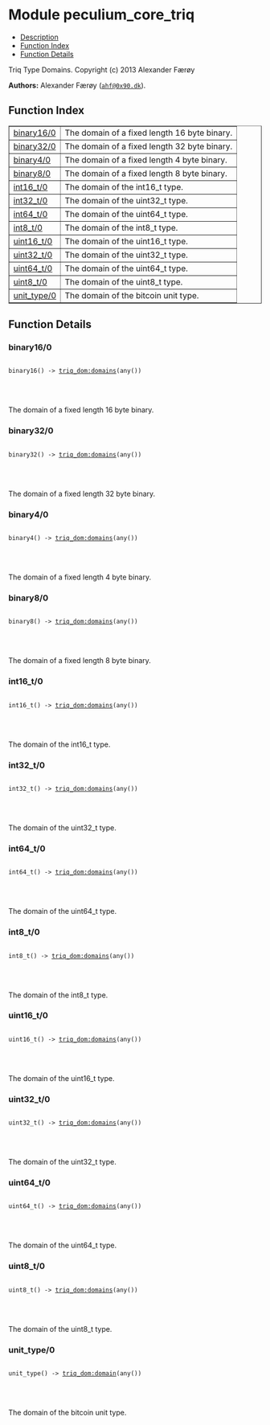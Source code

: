 

# Module peculium_core_triq #
* [Description](#description)
* [Function Index](#index)
* [Function Details](#functions)


Triq Type Domains.
Copyright (c)  2013 Alexander Færøy

__Authors:__ Alexander Færøy ([`ahf@0x90.dk`](mailto:ahf@0x90.dk)).
<a name="index"></a>

## Function Index ##


<table width="100%" border="1" cellspacing="0" cellpadding="2" summary="function index"><tr><td valign="top"><a href="#binary16-0">binary16/0</a></td><td>The domain of a fixed length 16 byte binary.</td></tr><tr><td valign="top"><a href="#binary32-0">binary32/0</a></td><td>The domain of a fixed length 32 byte binary.</td></tr><tr><td valign="top"><a href="#binary4-0">binary4/0</a></td><td>The domain of a fixed length 4 byte binary.</td></tr><tr><td valign="top"><a href="#binary8-0">binary8/0</a></td><td>The domain of a fixed length 8 byte binary.</td></tr><tr><td valign="top"><a href="#int16_t-0">int16_t/0</a></td><td>The domain of the int16_t type.</td></tr><tr><td valign="top"><a href="#int32_t-0">int32_t/0</a></td><td>The domain of the uint32_t type.</td></tr><tr><td valign="top"><a href="#int64_t-0">int64_t/0</a></td><td>The domain of the uint64_t type.</td></tr><tr><td valign="top"><a href="#int8_t-0">int8_t/0</a></td><td>The domain of the int8_t type.</td></tr><tr><td valign="top"><a href="#uint16_t-0">uint16_t/0</a></td><td>The domain of the uint16_t type.</td></tr><tr><td valign="top"><a href="#uint32_t-0">uint32_t/0</a></td><td>The domain of the uint32_t type.</td></tr><tr><td valign="top"><a href="#uint64_t-0">uint64_t/0</a></td><td>The domain of the uint64_t type.</td></tr><tr><td valign="top"><a href="#uint8_t-0">uint8_t/0</a></td><td>The domain of the uint8_t type.</td></tr><tr><td valign="top"><a href="#unit_type-0">unit_type/0</a></td><td>The domain of the bitcoin unit type.</td></tr></table>


<a name="functions"></a>

## Function Details ##

<a name="binary16-0"></a>

### binary16/0 ###


<pre><code>
binary16() -&gt; <a href="/Users/ahf/src/peculium_core/deps/triq/doc/triq_dom.md#type-domains">triq_dom:domains</a>(any())
</code></pre>

<br></br>


The domain of a fixed length 16 byte binary.
<a name="binary32-0"></a>

### binary32/0 ###


<pre><code>
binary32() -&gt; <a href="/Users/ahf/src/peculium_core/deps/triq/doc/triq_dom.md#type-domains">triq_dom:domains</a>(any())
</code></pre>

<br></br>


The domain of a fixed length 32 byte binary.
<a name="binary4-0"></a>

### binary4/0 ###


<pre><code>
binary4() -&gt; <a href="/Users/ahf/src/peculium_core/deps/triq/doc/triq_dom.md#type-domains">triq_dom:domains</a>(any())
</code></pre>

<br></br>


The domain of a fixed length 4 byte binary.
<a name="binary8-0"></a>

### binary8/0 ###


<pre><code>
binary8() -&gt; <a href="/Users/ahf/src/peculium_core/deps/triq/doc/triq_dom.md#type-domains">triq_dom:domains</a>(any())
</code></pre>

<br></br>


The domain of a fixed length 8 byte binary.
<a name="int16_t-0"></a>

### int16_t/0 ###


<pre><code>
int16_t() -&gt; <a href="/Users/ahf/src/peculium_core/deps/triq/doc/triq_dom.md#type-domains">triq_dom:domains</a>(any())
</code></pre>

<br></br>


The domain of the int16_t type.
<a name="int32_t-0"></a>

### int32_t/0 ###


<pre><code>
int32_t() -&gt; <a href="/Users/ahf/src/peculium_core/deps/triq/doc/triq_dom.md#type-domains">triq_dom:domains</a>(any())
</code></pre>

<br></br>


The domain of the uint32_t type.
<a name="int64_t-0"></a>

### int64_t/0 ###


<pre><code>
int64_t() -&gt; <a href="/Users/ahf/src/peculium_core/deps/triq/doc/triq_dom.md#type-domains">triq_dom:domains</a>(any())
</code></pre>

<br></br>


The domain of the uint64_t type.
<a name="int8_t-0"></a>

### int8_t/0 ###


<pre><code>
int8_t() -&gt; <a href="/Users/ahf/src/peculium_core/deps/triq/doc/triq_dom.md#type-domains">triq_dom:domains</a>(any())
</code></pre>

<br></br>


The domain of the int8_t type.
<a name="uint16_t-0"></a>

### uint16_t/0 ###


<pre><code>
uint16_t() -&gt; <a href="/Users/ahf/src/peculium_core/deps/triq/doc/triq_dom.md#type-domains">triq_dom:domains</a>(any())
</code></pre>

<br></br>


The domain of the uint16_t type.
<a name="uint32_t-0"></a>

### uint32_t/0 ###


<pre><code>
uint32_t() -&gt; <a href="/Users/ahf/src/peculium_core/deps/triq/doc/triq_dom.md#type-domains">triq_dom:domains</a>(any())
</code></pre>

<br></br>


The domain of the uint32_t type.
<a name="uint64_t-0"></a>

### uint64_t/0 ###


<pre><code>
uint64_t() -&gt; <a href="/Users/ahf/src/peculium_core/deps/triq/doc/triq_dom.md#type-domains">triq_dom:domains</a>(any())
</code></pre>

<br></br>


The domain of the uint64_t type.
<a name="uint8_t-0"></a>

### uint8_t/0 ###


<pre><code>
uint8_t() -&gt; <a href="/Users/ahf/src/peculium_core/deps/triq/doc/triq_dom.md#type-domains">triq_dom:domains</a>(any())
</code></pre>

<br></br>


The domain of the uint8_t type.
<a name="unit_type-0"></a>

### unit_type/0 ###


<pre><code>
unit_type() -&gt; <a href="/Users/ahf/src/peculium_core/deps/triq/doc/triq_dom.md#type-domain">triq_dom:domain</a>(any())
</code></pre>

<br></br>


The domain of the bitcoin unit type.
